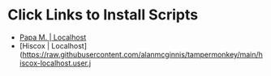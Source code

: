 # Click Links to Install Scripts

* [Papa M. | Localhost](https://raw.githubusercontent.com/alanmcginnis/tampermonkey/main/papas-localhost.user.js)
* [Hiscox | Localhost](https://raw.githubusercontent.com/alanmcginnis/tampermonkey/main/hiscox-localhost.user.j